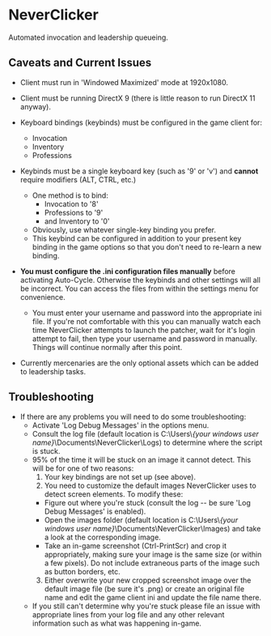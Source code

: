 ﻿# NeverClicker
Automated invocation and leadership queueing.

## Caveats and Current Issues
- Client must run in 'Windowed Maximized' mode at 1920x1080.
- Client must be running DirectX 9 (there is little reason to run DirectX 11 anyway).
- Keyboard bindings (keybinds) must be configured in the game client for:
  - Invocation
  - Inventory
  - Professions
- Keybinds must be a single keyboard key (such as '9' or 'v') and **cannot** require modifiers (ALT, CTRL, etc.)
  - One method is to bind:
    - Invocation to '8'
	- Professions to '9'
	- and Inventory to '0'
  - Obviously, use whatever single-key binding you prefer.
  - This keybind can be configured in addition to your present key binding in the game options so that you don't need to re-learn a new binding.
  
- **You must configure the .ini configuration files manually** before activating Auto-Cycle. Otherwise the keybinds and other settings will all be incorrect. You can access the files from within the settings menu for convenience. 
  - You must enter your username and password into the appropriate ini file. If you're not comfortable with this you can manually watch each time NeverClicker attempts to launch the patcher, wait for it's login attempt to fail, then type your username and password in manually. Things will continue normally after this point.

- Currently mercenaries are the only optional assets which can be added to leadership tasks.

## Troubleshooting
- If there are any problems you will need to do some troubleshooting:
  - Activate 'Log Debug Messages' in the options menu.
  - Consult the log file (default location is C:\Users\\*{your windows user name}*\Documents\NeverClicker\Logs) to determine where the script is stuck.
  - 95% of the time it will be stuck on an image it cannot detect. This will be for one of two reasons:
    1. Your key bindings are not set up (see above).
	2. You need to customize the default images NeverClicker uses to detect screen elements. To modify these:
	  * Figure out where you're stuck (consult the log -- be sure 'Log Debug Messages' is enabled).
	  * Open the images folder (default location is C:\Users\\*{your windows user name}*\Documents\NeverClicker\Images) and take a look at the corresponding image.
	  * Take an in-game screenshot (Ctrl-PrintScr) and crop it appropriately, making sure your image is the same size (or within a few pixels). Do not include extraneous parts of the image such as button borders, etc.
	3. Either overwrite your new cropped screenshot image over the default image file (be sure it's .png) or create an original file name and edit the game client ini and update the file name there.
  - If you still can't determine why you're stuck please file an issue with appropriate lines from your log file and any other relevant information such as what was happening in-game.
  
	
  

